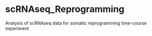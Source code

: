 # scRNAseq_Reprogramming
Analysis of scRNAseq data for somatic reprogramming time-course experiment
